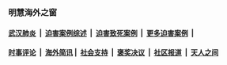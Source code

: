 
### 明慧海外之窗

####  [武汉肺炎](indexes/365.md?t=02210100) &nbsp;|&nbsp;  [迫害案例综述](indexes/328.md?t=02210100) &nbsp;|&nbsp; [迫害致死案例](indexes/277.md?t=02210100)  &nbsp;|&nbsp; [更多迫害案例](indexes/81.md?t=02210100)  &nbsp;|&nbsp; 
####  [时事评论](indexes/19.md?t=02210100) &nbsp;|&nbsp; [海外简讯](indexes/245.md?t=02210100)&nbsp;|&nbsp;  [社会支持](indexes/140.md?t=02210100) &nbsp;|&nbsp; [褒奖决议](indexes/282.md?t=02210100) &nbsp;|&nbsp; [社区报道](indexes/91.md?t=02210100)  &nbsp;|&nbsp; [天人之间](indexes/78.md?t=02210100) 

